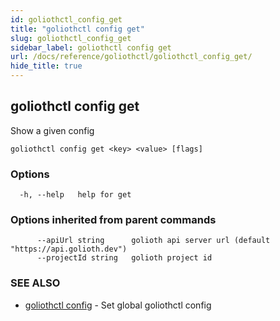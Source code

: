 ```yaml
---
id: goliothctl_config_get
title: "goliothctl config get"
slug: goliothctl_config_get
sidebar_label: goliothctl config get
url: /docs/reference/goliothctl/goliothctl_config_get/
hide_title: true
---
```

## goliothctl config get

Show a given config

```
goliothctl config get <key> <value> [flags]
```

### Options

```
  -h, --help   help for get
```

### Options inherited from parent commands

```
      --apiUrl string      golioth api server url (default "https://api.golioth.dev")
      --projectId string   golioth project id
```

### SEE ALSO

* [goliothctl config](/docs/reference/goliothctl/goliothctl_config/)	 - Set global goliothctl config

